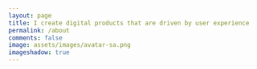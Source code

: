 ```yaml
---
layout: page
title: I create digital products that are driven by user experience 
permalink: /about
comments: false
image: assets/images/avatar-sa.png
imageshadow: true
---
```


